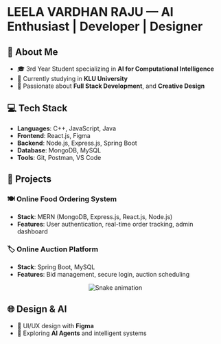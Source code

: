 
#  LEELA VARDHAN RAJU — AI Enthusiast | Developer | Designer

## 🚀 About Me
- 🎓 3rd Year Student specializing in **AI for Computational Intelligence**
- 💼 Currently studying in **KLU University**
- 🧠 Passionate about **Full Stack Development**, and **Creative Design**

## 💻 Tech Stack
- **Languages**: C++, JavaScript, Java
- **Frontend**: React.js, Figma
- **Backend**: Node.js, Express.js, Spring Boot
- **Database**: MongoDB, MySQL
- **Tools**: Git, Postman, VS Code

## 📂 Projects
### 🍽️ Online Food Ordering System
- **Stack**: MERN (MongoDB, Express.js, React.js, Node.js)
- **Features**: User authentication, real-time order tracking, admin dashboard

### 🏷️ Online Auction Platform
- **Stack**: Spring Boot, MySQL
- **Features**: Bid management, secure login, auction scheduling
  
<div align="center">
  <img src="https://profile-readme-generator.com/assets/snake.svg" alt="Snake animation" />
</div>

## 🌐 Design & AI
- 🎨 UI/UX design with **Figma**
- 🤖 Exploring **AI Agents** and intelligent systems


